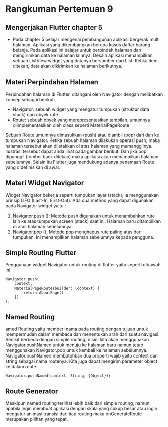 # Rangkuman Pertemuan 9

## Mengerjakan Flutter chapter 5
- Pada chapter 5  belajar mengenai pembangunan aplikasi bergerak multi halaman. Aplikasi yang dikembangkan berupa kasus daftar barang belanja. Pada aplikasi ini belajar untuk berpindah halaman dan mengirimkan data ke halaman 
lainnya. Desain aplikasi menampilkan sebuah ListView widget yang datanya bersumber 
dari List. Ketika item ditekan, data akan dikirimkan ke halaman berikutnya.

## Materi Perpindahan Halaman
Perpindahan halaman di Flutter, ditangani oleh Navigator dengan melibatkan konsep 
sebagai berikut:
- Navigator: sebuah widget yang mengatur tumpukan (struktur data stack) dari obyek 
rute
- Route: sebuah obyek yang merepresentasikan tampilan, umumnya diimplementasikan oleh class seperti MaterialPageRoute

Sebuah Route umumnya dimasukkan (push) atau diambil (pop) dari dan ke tumpukan 
Navigator. Ketika sebuah halaman dilakukan operasi push, maka halaman tersebut akan 
diletakkan di atas halaman yang memanggilnya. Ilustrasi tersebut dapat anda lihat pada 
gambar berikut. Dan jika pop dipanggil (tombol back ditekan) maka aplikasi akan 
menampilkan halaman sebelumnya. Selain itu Flutter juga mendukung adanya penamaan 
Route yang didefinisikan di awal.

## Materi Widget Navigator
Widget Navigator bekerja seperti tumpukan layar (stack), ia menggunakan prinsip LIFO (Last-In, First-Out). Ada dua method yang dapat digunakan pada Navigator widget yaitu :

1. Navigator.push (): Metode push digunakan untuk menambahkan rute lain ke atas tumpukan screen (stack) saat ini. Halaman baru ditampilkan di atas halaman sebelumnya.
2. Navigator.pop (): Metode pop menghapus rute paling atas dari tumpukan. Ini menampilkan halaman sebelumnya kepada pengguna.

## Simple Routing Flutter
Penggunaan widget Navigator untuk routing di flutter yaitu seperti dibawah ini
```
Navigator.push(
    context, 
   	MaterialPageRoute(builder: (context) {
  		return AboutPage()
  	})
);
```

## Named Routing
amed Routing yaitu memberi nama pada routing dengan tujuan untuk mempermudah dalam membaca dan menentukan arah dari suatu navigasi. Sedikit berbeda dengan simple routing, disini kita akan menggunakan Navigator.pushNamed untuk menuju ke halaman baru namun tetap menggunakan Navigator.pop untuk kembali ke halaman sebelumnya. Navigator.pushNamed membutuhkan dua properti wajib yaitu context dan string sebagai nama routenya. Kita juga dapat mengirim parameter object ke dalam route.
```
Navigator.pushNamed(context, String, {Object});
```

## Route Generator
Meskipun named routing terlihat lebih baik dari simple routing, namun apabila ingin membuat aplikasi dengan skala yang cukup besar atau ingin mengatur animasi transisi dari tiap routing maka onGenerateRoute merupakan pilihan yang tepat. 
